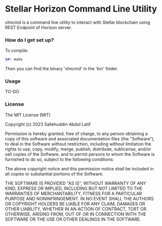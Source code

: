 # Stellar Horizon Command Line Utility #

xlmcmd is a command line utility to interact with Stellar blockchain using REST Endpoint of Horizon server.

### How do I get set up? ###

To compile:

```bash
$#> make
```
Then you can find the binary 'xlmcmd' in the 'bin' folder.

### Usage ###

TO-DO

### License ###

The MIT License (MIT)

Copyright (c) 2023 Sallehuddin Abdul Latif

Permission is hereby granted, free of charge, to any person obtaining a copy
of this software and associated documentation files (the "Software"), to deal
in the Software without restriction, including without limitation the rights
to use, copy, modify, merge, publish, distribute, sublicense, and/or sell
copies of the Software, and to permit persons to whom the Software is
furnished to do so, subject to the following conditions:

The above copyright notice and this permission notice shall be included in all
copies or substantial portions of the Software.

THE SOFTWARE IS PROVIDED "AS IS", WITHOUT WARRANTY OF ANY KIND, EXPRESS OR
IMPLIED, INCLUDING BUT NOT LIMITED TO THE WARRANTIES OF MERCHANTABILITY,
FITNESS FOR A PARTICULAR PURPOSE AND NONINFRINGEMENT. IN NO EVENT SHALL THE
AUTHORS OR COPYRIGHT HOLDERS BE LIABLE FOR ANY CLAIM, DAMAGES OR OTHER
LIABILITY, WHETHER IN AN ACTION OF CONTRACT, TORT OR OTHERWISE, ARISING FROM,
OUT OF OR IN CONNECTION WITH THE SOFTWARE OR THE USE OR OTHER DEALINGS IN THE
SOFTWARE.
